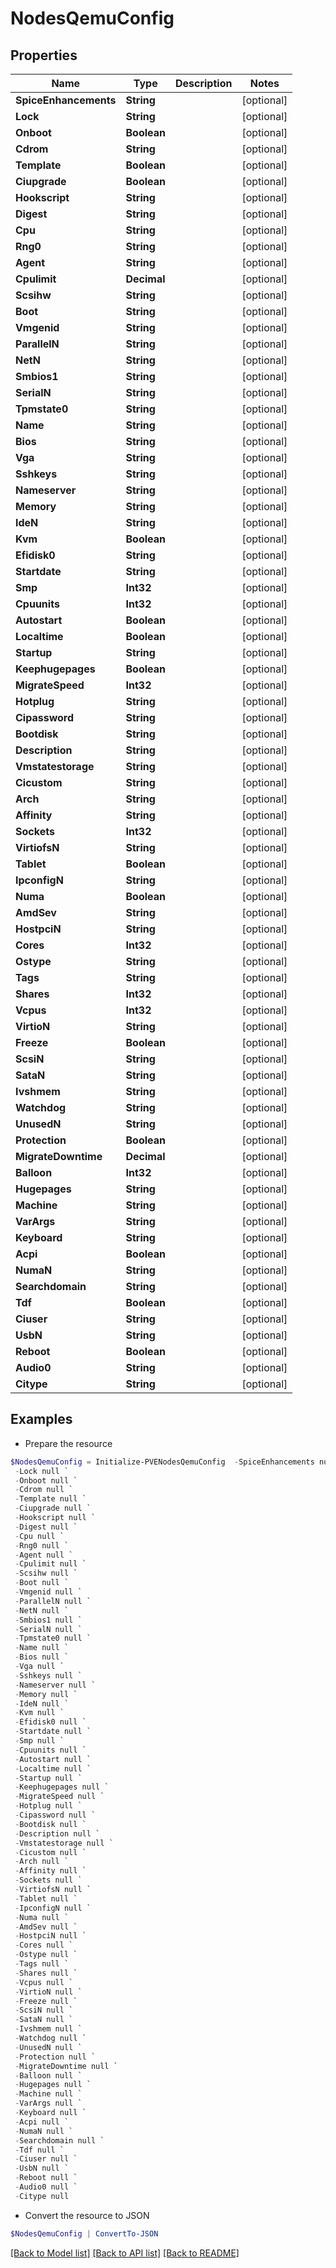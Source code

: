# NodesQemuConfig
## Properties

Name | Type | Description | Notes
------------ | ------------- | ------------- | -------------
**SpiceEnhancements** | **String** |  | [optional] 
**Lock** | **String** |  | [optional] 
**Onboot** | **Boolean** |  | [optional] 
**Cdrom** | **String** |  | [optional] 
**Template** | **Boolean** |  | [optional] 
**Ciupgrade** | **Boolean** |  | [optional] 
**Hookscript** | **String** |  | [optional] 
**Digest** | **String** |  | [optional] 
**Cpu** | **String** |  | [optional] 
**Rng0** | **String** |  | [optional] 
**Agent** | **String** |  | [optional] 
**Cpulimit** | **Decimal** |  | [optional] 
**Scsihw** | **String** |  | [optional] 
**Boot** | **String** |  | [optional] 
**Vmgenid** | **String** |  | [optional] 
**ParallelN** | **String** |  | [optional] 
**NetN** | **String** |  | [optional] 
**Smbios1** | **String** |  | [optional] 
**SerialN** | **String** |  | [optional] 
**Tpmstate0** | **String** |  | [optional] 
**Name** | **String** |  | [optional] 
**Bios** | **String** |  | [optional] 
**Vga** | **String** |  | [optional] 
**Sshkeys** | **String** |  | [optional] 
**Nameserver** | **String** |  | [optional] 
**Memory** | **String** |  | [optional] 
**IdeN** | **String** |  | [optional] 
**Kvm** | **Boolean** |  | [optional] 
**Efidisk0** | **String** |  | [optional] 
**Startdate** | **String** |  | [optional] 
**Smp** | **Int32** |  | [optional] 
**Cpuunits** | **Int32** |  | [optional] 
**Autostart** | **Boolean** |  | [optional] 
**Localtime** | **Boolean** |  | [optional] 
**Startup** | **String** |  | [optional] 
**Keephugepages** | **Boolean** |  | [optional] 
**MigrateSpeed** | **Int32** |  | [optional] 
**Hotplug** | **String** |  | [optional] 
**Cipassword** | **String** |  | [optional] 
**Bootdisk** | **String** |  | [optional] 
**Description** | **String** |  | [optional] 
**Vmstatestorage** | **String** |  | [optional] 
**Cicustom** | **String** |  | [optional] 
**Arch** | **String** |  | [optional] 
**Affinity** | **String** |  | [optional] 
**Sockets** | **Int32** |  | [optional] 
**VirtiofsN** | **String** |  | [optional] 
**Tablet** | **Boolean** |  | [optional] 
**IpconfigN** | **String** |  | [optional] 
**Numa** | **Boolean** |  | [optional] 
**AmdSev** | **String** |  | [optional] 
**HostpciN** | **String** |  | [optional] 
**Cores** | **Int32** |  | [optional] 
**Ostype** | **String** |  | [optional] 
**Tags** | **String** |  | [optional] 
**Shares** | **Int32** |  | [optional] 
**Vcpus** | **Int32** |  | [optional] 
**VirtioN** | **String** |  | [optional] 
**Freeze** | **Boolean** |  | [optional] 
**ScsiN** | **String** |  | [optional] 
**SataN** | **String** |  | [optional] 
**Ivshmem** | **String** |  | [optional] 
**Watchdog** | **String** |  | [optional] 
**UnusedN** | **String** |  | [optional] 
**Protection** | **Boolean** |  | [optional] 
**MigrateDowntime** | **Decimal** |  | [optional] 
**Balloon** | **Int32** |  | [optional] 
**Hugepages** | **String** |  | [optional] 
**Machine** | **String** |  | [optional] 
**VarArgs** | **String** |  | [optional] 
**Keyboard** | **String** |  | [optional] 
**Acpi** | **Boolean** |  | [optional] 
**NumaN** | **String** |  | [optional] 
**Searchdomain** | **String** |  | [optional] 
**Tdf** | **Boolean** |  | [optional] 
**Ciuser** | **String** |  | [optional] 
**UsbN** | **String** |  | [optional] 
**Reboot** | **Boolean** |  | [optional] 
**Audio0** | **String** |  | [optional] 
**Citype** | **String** |  | [optional] 

## Examples

- Prepare the resource
```powershell
$NodesQemuConfig = Initialize-PVENodesQemuConfig  -SpiceEnhancements null `
 -Lock null `
 -Onboot null `
 -Cdrom null `
 -Template null `
 -Ciupgrade null `
 -Hookscript null `
 -Digest null `
 -Cpu null `
 -Rng0 null `
 -Agent null `
 -Cpulimit null `
 -Scsihw null `
 -Boot null `
 -Vmgenid null `
 -ParallelN null `
 -NetN null `
 -Smbios1 null `
 -SerialN null `
 -Tpmstate0 null `
 -Name null `
 -Bios null `
 -Vga null `
 -Sshkeys null `
 -Nameserver null `
 -Memory null `
 -IdeN null `
 -Kvm null `
 -Efidisk0 null `
 -Startdate null `
 -Smp null `
 -Cpuunits null `
 -Autostart null `
 -Localtime null `
 -Startup null `
 -Keephugepages null `
 -MigrateSpeed null `
 -Hotplug null `
 -Cipassword null `
 -Bootdisk null `
 -Description null `
 -Vmstatestorage null `
 -Cicustom null `
 -Arch null `
 -Affinity null `
 -Sockets null `
 -VirtiofsN null `
 -Tablet null `
 -IpconfigN null `
 -Numa null `
 -AmdSev null `
 -HostpciN null `
 -Cores null `
 -Ostype null `
 -Tags null `
 -Shares null `
 -Vcpus null `
 -VirtioN null `
 -Freeze null `
 -ScsiN null `
 -SataN null `
 -Ivshmem null `
 -Watchdog null `
 -UnusedN null `
 -Protection null `
 -MigrateDowntime null `
 -Balloon null `
 -Hugepages null `
 -Machine null `
 -VarArgs null `
 -Keyboard null `
 -Acpi null `
 -NumaN null `
 -Searchdomain null `
 -Tdf null `
 -Ciuser null `
 -UsbN null `
 -Reboot null `
 -Audio0 null `
 -Citype null
```

- Convert the resource to JSON
```powershell
$NodesQemuConfig | ConvertTo-JSON
```

[[Back to Model list]](../README.md#documentation-for-models) [[Back to API list]](../README.md#documentation-for-api-endpoints) [[Back to README]](../README.md)


